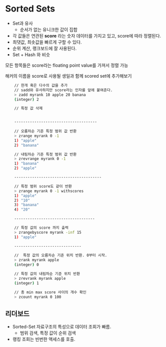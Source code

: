 # Sorted Sets

- Set과 유사
  - 순서가 없는 유니크한 값이 집합 
- 각 값들은 연관된 **score** 라는 숫자 데이터를 가지고 있고, score에 따라 정렬된다.
- 최댓값, 최솟값을 빠르게 구할 수 있다.
- 순위 계산, 랭크보드에 잘 사용된다.
- Set + Hash 와 비슷

모든 항목들은 score라는 floating point value를 가져서 정렬 가능

해커의 이름을 score로 사용될 생일과 함께 scored set에 추가해보기

```sh
    // 한개 혹은 다수의 값을 추가
    // sadd와 유사하지만 score라는 인자를 앞에 붙여준다.
    > zadd myrank 10 apple 20 banana
    (integer) 2

    // 특정 값 삭제


    -------------------------------------
    
    // 오름차순 기준 특정 범위 값 반환
    > zrange myrank 0 -1 
    1) "apple"
    2) "banana"

    // 내림차순 기준 특정 범위 값 반환
    > zrevrange myrank 0 -1 
    1) "banana"
    2) "apple"

    ---------------------------------------

    // 특정 범위 score도 같이 반환
    > zrange myrank 0 -1 withscores
    1) "apple"
    2) "10"
    3) "banana"
    4) "20"

    ------------------------------------

    // 특정 값의 score 까지 출력
    > zrangebyscore myrank -inf 15
    1) "apple"

    ------------------------------
    
    //  특정 값의 오름차순 기준 위치 반환. 0부터 시작.
    > zrank myrank apple
    (integer) 0

    // 특정 값의 내림차순 기준 위치 반환
    > zrevrank myrank apple
    (integer) 1

    // 총 min max score 사이의 개수 확인
    > zcount myrank 0 100 
```    



## 리더보드 

- Sorted-Set 자료구조의 특성으로 데이터 조회가 빠름.
  - 범위 검색, 특정 값이 순위 검색
- 랭킹 조회는 빈번한 액세스를 호출.